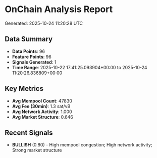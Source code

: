 # OnChain Analysis Report
Generated: 2025-10-24 11:20:28 UTC

## Data Summary
- **Data Points**: 96
- **Feature Points**: 96
- **Signals Generated**: 1
- **Time Range**: 2025-10-22 17:41:25.093904+00:00 to 2025-10-24 11:20:26.836809+00:00

## Key Metrics
- **Avg Mempool Count**: 47830
- **Avg Fee (30min)**: 1.3 sat/vB
- **Avg Network Activity**: 1.000
- **Avg Market Structure**: 0.646

## Recent Signals
- **BULLISH** (0.80) - High mempool congestion; High network activity; Strong market structure

